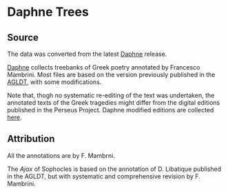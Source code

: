 # Daphne Trees

## Source

The data was converted from the latest [Daphne](https://perseids-publications.github.io/daphne-trees/) 
release.

[Daphne](https://perseids-publications.github.io/daphne-trees/) collects treebanks of 
Greek poetry annotated by Francesco Mambrini. Most files are based on the version 
previously published in the [AGLDT](https://perseusdl.github.io/treebank_data/), with 
some modifications.

Note that, thogh no systematic re-editing of the text 
was undertaken, the annotated texts of the Greek tragedies might differ from the digital 
editions published in the Perseus Project. Daphne modified editions are collected 
[here](https://github.com/francescomambrini/Daphne/tree/master/data/texts).

## Attribution

All the annotations are by F. Mambrni.

The *Ajax* of Sophocles is based on the annotation of D. Libatique published in the 
AGLDT, but with systematic and comprehensive revision by F. Mambrini.

